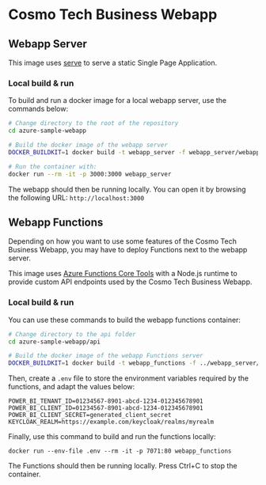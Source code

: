# Cosmo Tech Business Webapp

## Webapp Server

This image uses [serve](https://github.com/vercel/serve) to serve a static Single Page Application.

### Local build & run

To build and run a docker image for a local webapp server, use the commands below:

```bash
# Change directory to the root of the repository
cd azure-sample-webapp

# Build the docker image of the webapp server
DOCKER_BUILDKIT=1 docker build -t webapp_server -f webapp_server/webapp-server.Dockerfile .

# Run the container with:
docker run --rm -it -p 3000:3000 webapp_server
```

The webapp should then be running locally. You can open it by browsing the following URL: `http://localhost:3000`

## Webapp Functions

Depending on how you want to use some features of the Cosmo Tech Business Webapp, you may have to deploy Functions next
to the webapp server.

This image uses
[Azure Functions Core Tools](https://learn.microsoft.com/en-us/azure/azure-functions/functions-run-local?tabs=linux%2Cisolated-process%2Cnode-v4%2Cpython-v2%2Chttp-trigger%2Ccontainer-apps&pivots=programming-language-javascript)
with a Node.js runtime to provide custom API endpoints used by the Cosmo Tech Business Webapp.

### Local build & run

You can use these commands to build the webapp functions container:

```bash
# Change directory to the api folder
cd azure-sample-webapp/api

# Build the docker image of the webapp Functions server
DOCKER_BUILDKIT=1 docker build -t webapp_functions -f ../webapp_server/webapp-functions.Dockerfile .
```

Then, create a `.env` file to store the environment variables required by the functions, and adapt the values below:

```
POWER_BI_TENANT_ID=01234567-8901-abcd-1234-012345678901
POWER_BI_CLIENT_ID=01234567-8901-abcd-1234-012345678901
POWER_BI_CLIENT_SECRET=generated_client_secret
KEYCLOAK_REALM=https://example.com/keycloak/realms/myrealm
```

Finally, use this command to build and run the functions locally:

```
docker run --env-file .env --rm -it -p 7071:80 webapp_functions
```

The Functions should then be running locally. Press Ctrl+C to stop the container.
